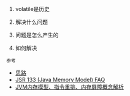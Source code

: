 1. volatile是历史

2. 解决什么问题

3. 问题是怎么产生的

3. 如何解决



`参考`
* [思路](https://m.baidu.com/from=1012852y/bd_page_type=1/ssid=0/uid=0/pu=usm%401%2Csz%40224_220%2Cta%40iphone___3_537/baiduid=4C4249DFF62D0E2CB400D6692713C2C0/w=0_10_/t=iphone/l=3/tc?ref=www_iphone&lid=14513022425855152384&order=1&fm=alop&tj=www_normal_1_0_10_title&vit=osres&m=8&srd=1&cltj=cloud_title&asres=1&nt=wnor&title=%E6%B7%B1%E5%85%A5%E7%90%86%E8%A7%A3volatile-%E4%BC%98%E9%9B%85de%E6%96%87-%E5%8D%9A%E5%AE%A2%E5%9B%AD&dict=30&w_qd=IlPT2AEptyoA_yijI5ugDyo9ucNVeJIp-jO&sec=22593&di=3846f6fd16cb6a81&bdenc=1&nsrc=IlPT2AEptyoA_yixCFOxXnANedT62v3IEQGG_ytK1DK6mlrte4viZQRAXj05R8qMXlvzsyPQpt5Ywk_h_GMj8hl0wvQkfjS&clk_info=%7B%22srcid%22%3A%221599%22%2C%22tplname%22%3A%22www_normal%22%2C%22t%22%3A1500457324558%2C%22xpath%22%3A%22div-a-h3%22%7D&sfOpen=1)
* [JSR 133 (Java Memory Model) FAQ](http://www.cs.umd.edu/~pugh/java/memoryModel/jsr-133-faq.html#volatile)
* [JVM内存模型、指令重排、内存屏障概念解析](http://www.cnblogs.com/chenyangyao/p/5269622.html)